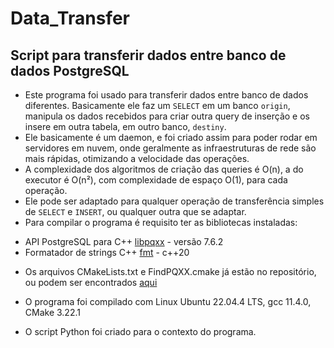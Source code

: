 # Data_Transfer
## Script para transferir dados entre banco de dados PostgreSQL

* Este programa foi usado para transferir dados entre banco de dados diferentes.
Basicamente ele faz um `SELECT` em um banco `origin`, manipula os dados recebidos para criar outra query de inserção e os insere em outra tabela, em outro banco, `destiny`.
* Ele basicamente é um daemon, e foi criado assim para poder rodar em servidores em nuvem, onde geralmente as infraestruturas de rede são mais rápidas, otimizando a velocidade das operações.
* A complexidade dos algoritmos de criação das queries é O(n), a do executor é O(n²), com complexidade de espaço O(1), para cada operação.
* Ele pode ser adaptado para qualquer operação de transferência simples de `SELECT` e `INSERT`, ou qualquer outra que se adaptar.
* Para compilar o programa é requisito ter as bibliotecas instaladas:

- API PostgreSQL para C++ [libpqxx](https://github.com/jtv/libpqxx) - versão 7.6.2
- Formatador de strings C++ [fmt](https://github.com/fmtlib/fmt) - c++20

* Os arquivos CMakeLists.txt e FindPQXX.cmake já estão no repositório, ou podem ser encontrados [aqui](https://gist.github.com/Fat83dotcom/d67ef7b4c8ad948df11e637e416eeaa7)

* O programa foi compilado com Linux Ubuntu 22.04.4 LTS, gcc 11.4.0, CMake 3.22.1

* O script Python foi criado para o contexto do programa.

